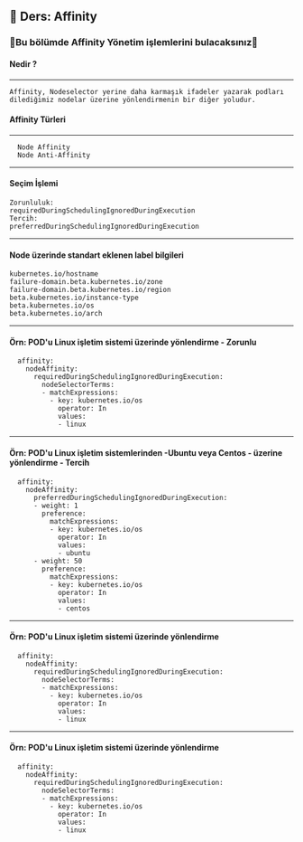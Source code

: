 ## 🧑 Ders: Affinity

### 📗Bu bölümde Affinity Yönetim işlemlerini bulacaksınız📗

#### Nedir ?
***
```
Affinity, Nodeselector yerine daha karmaşık ifadeler yazarak podları dilediğimiz nodelar üzerine yönlendirmenin bir diğer yoludur. 
```
#### Affinity Türleri
***
```
  Node Affinity
  Node Anti-Affinity
```
***
#### Seçim İşlemi
```
Zorunluluk:
requiredDuringSchedulingIgnoredDuringExecution
Tercih:
preferredDuringSchedulingIgnoredDuringExecution
```
***
#### Node üzerinde standart eklenen label bilgileri
```
kubernetes.io/hostname
failure-domain.beta.kubernetes.io/zone
failure-domain.beta.kubernetes.io/region
beta.kubernetes.io/instance-type
beta.kubernetes.io/os
beta.kubernetes.io/arch

```
***
#### Örn: POD'u Linux işletim sistemi üzerinde yönlendirme - Zorunlu
```
  affinity:
    nodeAffinity:
      requiredDuringSchedulingIgnoredDuringExecution:
        nodeSelectorTerms:
        - matchExpressions:
          - key: kubernetes.io/os
            operator: In
            values:
            - linux
```
***
#### Örn: POD'u Linux işletim sistemlerinden -Ubuntu veya Centos - üzerine yönlendirme - Tercih
```
  affinity:
    nodeAffinity:
      preferredDuringSchedulingIgnoredDuringExecution:
      - weight: 1
        preference:
          matchExpressions:
          - key: kubernetes.io/os
            operator: In
            values:
            - ubuntu
      - weight: 50
        preference:
          matchExpressions:
          - key: kubernetes.io/os
            operator: In
            values:
            - centos
```
***
#### Örn: POD'u Linux işletim sistemi üzerinde yönlendirme 
```
  affinity:
    nodeAffinity:
      requiredDuringSchedulingIgnoredDuringExecution:
        nodeSelectorTerms:
        - matchExpressions:
          - key: kubernetes.io/os
            operator: In
            values:
            - linux
```
***
#### Örn: POD'u Linux işletim sistemi üzerinde yönlendirme 
```
  affinity:
    nodeAffinity:
      requiredDuringSchedulingIgnoredDuringExecution:
        nodeSelectorTerms:
        - matchExpressions:
          - key: kubernetes.io/os
            operator: In
            values:
            - linux
```
